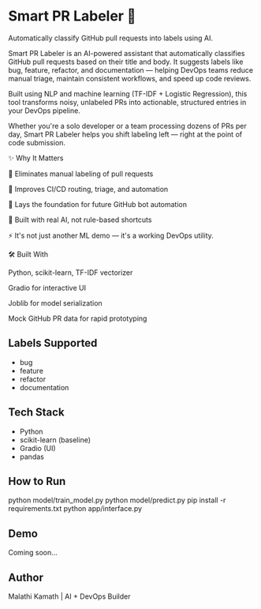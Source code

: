 
# Smart PR Labeler 🤖

Automatically classify GitHub pull requests into labels using AI.

Smart PR Labeler is an AI-powered assistant that automatically classifies GitHub pull requests based on their title and body. It suggests labels like bug, feature, refactor, and documentation — helping DevOps teams reduce manual triage, maintain consistent workflows, and speed up code reviews.

Built using NLP and machine learning (TF-IDF + Logistic Regression), this tool transforms noisy, unlabeled PRs into actionable, structured entries in your DevOps pipeline.

Whether you're a solo developer or a team processing dozens of PRs per day, Smart PR Labeler helps you shift labeling left — right at the point of code submission.

✨ Why It Matters

📌 Eliminates manual labeling of pull requests

🚦 Improves CI/CD routing, triage, and automation

🧪 Lays the foundation for future GitHub bot automation

🧠 Built with real AI, not rule-based shortcuts

⚡ It's not just another ML demo — it's a working DevOps utility.

🛠️ Built With

Python, scikit-learn, TF-IDF vectorizer

Gradio for interactive UI

Joblib for model serialization

Mock GitHub PR data for rapid prototyping

## Labels Supported
- bug
- feature
- refactor
- documentation

## Tech Stack
- Python
- scikit-learn (baseline)
- Gradio (UI)
- pandas
  
## How to Run
python model/train_model.py
python model/predict.py
pip install -r requirements.txt
python app/interface.py

## Demo
Coming soon...

## Author
Malathi Kamath | AI + DevOps Builder


